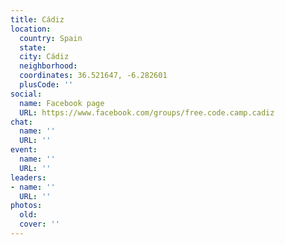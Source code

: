 ```yaml
---
title: Cádiz
location:
  country: Spain
  state: 
  city: Cádiz
  neighborhood: 
  coordinates: 36.521647, -6.282601
  plusCode: ''
social:
  name: Facebook page
  URL: https://www.facebook.com/groups/free.code.camp.cadiz
chat:
  name: ''
  URL: ''
event:
  name: ''
  URL: ''
leaders:
- name: ''
  URL: ''
photos:
  old: 
  cover: ''
---
```

